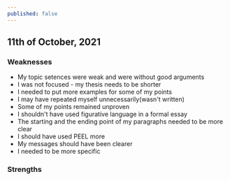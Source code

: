 ```yaml
---
published: false
---
```

## 11th of October, 2021

### Weaknesses
- My topic setences were weak and were without good arguments
- I was not focused - my thesis needs to be shorter
- I needed to put more examples for some of my points
- I may have repeated myself unnecessarily(wasn't written)
- Some of my points remained unproven
- I shouldn't have used figurative language in a formal essay
- The starting and the ending point of my paragraphs needed to be more clear
- I should have used PEEL more
- My messages should have been clearer
- I needed to be more specific

### Strengths